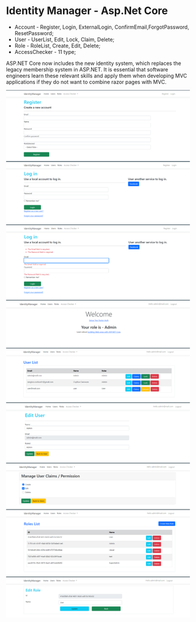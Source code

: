 # Identity Manager - Asp.Net Core
- Account - Register, Login, ExternalLogin, ConfirmEmail,ForgotPassword, ResetPassword;
- User - UserList, Edit, Lock, Claim, Delete;
- Role - RoleList, Create, Edit, Delete;
- AccessChecker - 11 type;

ASP.NET Core now includes the new identity system, which replaces the legacy membership system in ASP.NET. It is essential that software engineers learn these relevant skills and apply them when developing MVC applications if they do not want to combine razor pages with MVC.

![main](./FilesForGitHub/1.png)
![main](./FilesForGitHub/2.png)
![main](./FilesForGitHub/3.png)
![main](./FilesForGitHub/4.png)
![main](./FilesForGitHub/5.png)
![main](./FilesForGitHub/6.png)
![main](./FilesForGitHub/7.png)
![main](./FilesForGitHub/8.png)
![main](./FilesForGitHub/9.png)




